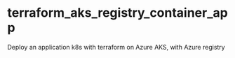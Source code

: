 # terraform_aks_registry_container_app
Deploy an application k8s with terraform on Azure AKS, with Azure registry 
